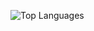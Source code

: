 
![Top Languages](https://github-readme-stats.vercel.app/api/top-langs/?username=kottaboung&layout=compact&langs_count=100&hide_border=true&bg_color=262626&title_color=FFFFFF&text_color=FFFFFF)
